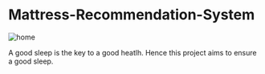# Mattress-Recommendation-System

![home](https://github.com/MainakRepositor/Mattress-Recommendation-System/assets/64016811/0ea56fad-fad4-43f4-b302-58d40690bd45)

A good sleep is the key to a good heatlh. Hence this project aims to ensure a good sleep.
